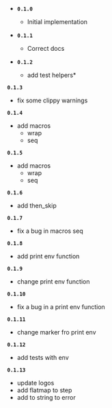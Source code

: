 * **`0.1.0`**
    * Initial implementation 
  
* **`0.1.1`**
  * Correct docs
  
* **`0.1.2`**
  * add test helpers* 
  
**`0.1.3`**
  * fix some clippy warnings
  
**`0.1.4`**
  * add macros 
    * wrap
    * seq
    
**`0.1.5`**
  * add macros 
    * wrap
    * seq
    
**`0.1.6`**
  * add then_skip
  
**`0.1.7`**
  * fix a bug in macros seq
  
**`0.1.8`**
  * add print env function

**`0.1.9`**
  * change print env function

**`0.1.10`**
  * fix a bug  in a print env function
  
**`0.1.11`**
  * change marker fro print env

**`0.1.12`**
  * add tests with env

**`0.1.13`**
  * update logos
  * add flatmap to step
  * add to string to error
 